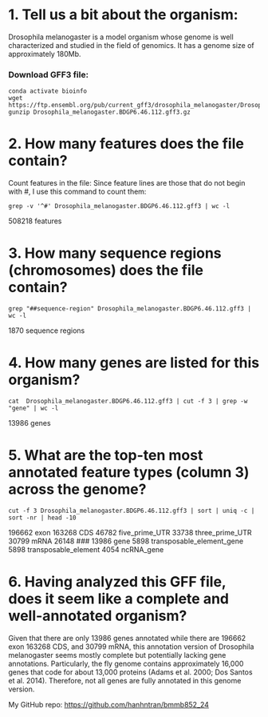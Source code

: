 # 1. Tell us a bit about the organism:
Drosophila melanogaster is a model organism whose genome is well characterized and studied in the field of genomics. It has a genome size of approximately 180Mb.

### Download GFF3 file:
    conda activate bioinfo 
    wget https://ftp.ensembl.org/pub/current_gff3/drosophila_melanogaster/Drosophila_melanogaster.BDGP6.46.112.gff3.gz
    gunzip Drosophila_melanogaster.BDGP6.46.112.gff3.gz


# 2. How many features does the file contain?
Count features in the file: Since feature lines are those that do not begin with #, I use this command to count them:
    
    grep -v '^#' Drosophila_melanogaster.BDGP6.46.112.gff3 | wc -l 

508218 features


# 3. How many sequence regions (chromosomes) does the file contain? 

    grep "##sequence-region" Drosophila_melanogaster.BDGP6.46.112.gff3 | wc -l 

1870 sequence regions


# 4. How many genes are listed for this organism?
    cat  Drosophila_melanogaster.BDGP6.46.112.gff3 | cut -f 3 | grep -w "gene" | wc -l

13986 genes

# 5. What are the top-ten most annotated feature types (column 3) across the genome?
    cut -f 3 Drosophila_melanogaster.BDGP6.46.112.gff3 | sort | uniq -c | sort -nr | head -10

196662 exon
163268 CDS
46782 five_prime_UTR
33738 three_prime_UTR
30799 mRNA
26148 ###
13986 gene
5898 transposable_element_gene
5898 transposable_element
4054 ncRNA_gene


# 6. Having analyzed this GFF file, does it seem like a complete and well-annotated organism?
Given that there are only 13986 genes annotated while there are 196662 exon 163268 CDS, and 30799 mRNA, this annotation version of Drosophila melanogaster seems mostly complete but potentially lacking gene annotations. Particularly, the fly genome contains approximately 16,000 genes that code for about 13,000 proteins (Adams et al. 2000; Dos Santos et al. 2014). Therefore, not all genes are fully annotated in this genome version.



My GitHub repo: https://github.com/hanhntran/bmmb852_24
